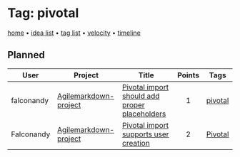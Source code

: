 # Tag: pivotal

[home](../index.md) • [idea list](../ideas.md) • [tag list](../tags.md) • [velocity](../velocity.md) • [timeline](../timeline.md)

## Planned
| User | Project | Title | Points | Tags |
|---|---|---|:---:|---|
| falconandy | [Agilemarkdown-project](../agilemarkdown-project.md) | [Pivotal import should add proper placeholders](../agilemarkdown-project/pivotal-import-should-add-proper-placeholders.md) | 1 | [pivotal](pivotal.md) |
| Falconandy | [Agilemarkdown-project](../agilemarkdown-project.md) | [Pivotal import supports user creation](../agilemarkdown-project/Pivotal-import-supports-user-creation.md) | 2 | [Pivotal](pivotal.md) |
